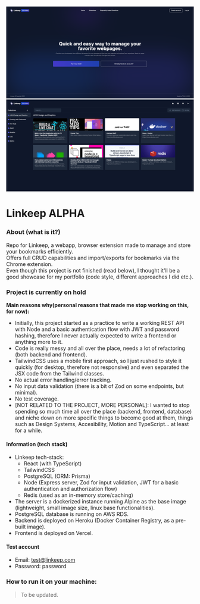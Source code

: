 ![Screenshot](./images/screencap1.png)
![Screenshot](./images/screencap2.png)

# Linkeep ALPHA
### About (what is it?)
Repo for Linkeep, a webapp, browser extension made to manage and store your bookmarks efficiently.  
Offers full CRUD capabilities and import/exports for bookmarks via the Chrome extension.  
Even though this project is not finished (read below), I thought it'll be a good showcase for my portfolio (code style, different approaches I did etc.).  

### Project is currently on hold
**Main reasons why(personal reasons that made me stop working on this, for now):**
- Initially, this project started as a practice to write a working REST API with Node and a basic authentication flow with JWT and password hashing, therefore I never actually expected to write a frontend or anything more to it.  
- Code is really messy and all over the place, needs a  lot of refactoring (both backend and frontend).  
- TailwindCSS uses a mobile first approach, so I just rushed to style it quickly (for desktop, therefore not responsive) and even separated the JSX code from the Tailwind classes.  
- No actual error handling/error tracking.  
- No input data validation (there is a bit of Zod on some endpoints, but minimal).  
- No test coverage.  
- [NOT RELATED TO THE PROJECT, MORE PERSONAL]: I wanted to stop spending so much time all over the place (backend, frontend, database) and niche down on more specific things to become good at them, things such as Design Systems, Accesibility, Motion and TypeScript... at least for a while.

#### Information (tech stack)
- Linkeep tech-stack: 
    - React (with TypeScript)
    - TailwindCSS
    - PostgreSQL (ORM: Prisma)
    - Node (Express server, Zod for input validation, JWT for a basic authentication and authorization flow)
    - Redis (used as an in-memory store/caching)
- The server is a dockerized instance running Alpine as the base image (lightweight, small image size, linux base functionalities).
- PostgreSQL database is running on AWS RDS.
- Backend is deployed on Heroku (Docker Container Registry, as a pre-built image).
- Frontend is deployed on Vercel.

#### Test account
- Email: test@linkeep.com
- Password: password

### How to run it on your machine: 
> To be updated.


